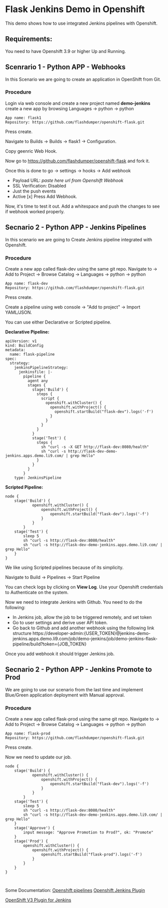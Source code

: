 
# Flask Jenkins Demo in Openshift

This demo shows how to use integrated Jenkins pipelines with Openshift. 

## Requirements: 
You need to have Openshift 3.9 or higher Up and Running.

## Scenrario 1 - Python APP - Webhooks
In this Scenario we are going to create an application in OpenShift from Git. 

### Procedure

Login via web console and create a new project named **demo-jenkins**
create a new app by browsing Languages -> python -> python
```
App name: flask1 
Repository: https://github.com/flashdumper/openshift-flask.git
```
Press create.

Navigate to Builds -> Builds -> flask1 -> Configuration.

Copy geenric Web Hook.

Now go to https://github.com/flashdumper/openshift-flask and fork it.

Once this is done to go -> settings -> hooks -> Add webhook

- Payload URL: *paste here url from Openshift Webhook*
- SSL Verification: Disabled
- Just the push events
- Active [x]
Press Add Webhook.

Now, it's time to test it out. 
Add a whitespace and push the changes to see if webhook worked properly.

## Secnario 2 - Python APP - Jenkins Pipelines

In this scenario we are going to Create Jenkins pipeline integrated with Openshift.

### Procedure
Create a new app called flask-dev using the same git repo. 
Navigate to -> Add to Project -> Browse Catalog -> Languages -> python -> python
```
App name: flask-dev
Repository: https://github.com/flashdumper/openshift-flask.git
```
Press create.


Create a pipeline using web console -> "Add to project" -> Import YAML/JSON.

You can use either Declarative or Scripted pipeline.

**Declarative Pipeline:**
```
apiVersion: v1
kind: BuildConfig
metadata:
  name: flask-pipeline
spec:
  strategy:
    jenkinsPipelineStrategy:
      jenkinsfile: |-
        pipeline {
          agent any
          stages {
            stage('Build') {
              steps {
                script {
                  openshift.withCluster() {
                    openshift.withProject() {
                      openshift.startBuild("flask-dev").logs('-f')
                    }
                  }
                }
              }
            }
            stage('Test') {
              steps {
                sh "curl -s -X GET http://flask-dev:8080/health"
                sh "curl -s http://flask-dev-demo-jenkins.apps.demo.li9.com/ | grep Hello"
              }
            }
          }
        }
    type: JenkinsPipeline
```

**Scripted Pipeline:**
```
node {
    stage('Build') {
            openshift.withCluster() {
                openshift.withProject() {
                    openshift.startBuild("flask-dev").logs('-f')
                }       
            }
        }
    stage('Test') {
        sleep 5
        sh "curl -s http://flask-dev:8080/health"
        sh "curl -s http://flask-dev-demo-jenkins.apps.demo.li9.com/ | grep Hello"
    }
}
```

We like using Scripted pipelines because of its simplicity.

Navigate to Build -> Pipelines -> Start Pipeline

You can check logs by clicking on **View Log**. 
Use your Openshift credentials to Authenticate on the system.

Now we need to integrate Jenkins with Github. You need to do the following:
- In Jenkins job, allow the job to be triggered remotely, and set token
- Go to user settings and derive user API token.
- Go back to Github and add another webhook using the following link structure https://developer-admin:{USER_TOKEN}@jenkins-demo-jenkins.apps.demo.li9.com/job/demo-jenkins/job/demo-jenkins-flask-pipeline/build?token={JOB_TOKEN}

Once you add webhook it should trigger Jenkins job.

## Secnario 2 - Python APP - Jenkins Promote to Prod

We are going to use our scenario from the last time and implement Blue/Green application deployment with Manual approval.

### Procedure
Create a new app called flask-prod using the same git repo. 
Navigate to -> Add to Project -> Browse Catalog -> Languages -> python -> python
```
App name: flask-prod
Repository: https://github.com/flashdumper/openshift-flask.git
```
Press create.

Now we need to update our job.

```
node {
    stage('Build') {
            openshift.withCluster() {
                openshift.withProject() {
                    openshift.startBuild("flask-dev").logs('-f')
                }       
            }
        }
    stage('Test') {
        sleep 5
        sh "curl -s http://flask-dev:8080/health"
        sh "curl -s http://flask-dev-demo-jenkins.apps.demo.li9.com/ | grep Hello"
    }
    stage('Approve') {
        input message: "Approve Promotion to Prod?", ok: "Promote"
    }
    stage('Prod') {
        openshift.withCluster() {
            openshift.withProject() {
                openshift.startBuild("flask-prod").logs('-f')
            }       
        }
    }
}



```




Some Documentation:
[Openshift pipelines](https://docs.openshift.com/container-platform/3.9/dev_guide/dev_tutorials/openshift_pipeline.html)
[Openshift Jenkins Plugin](https://github.com/openshift/jenkins-client-plugin#configuring-an-openshift-cluster)

[OpenShift V3 Plugin for Jenkins](https://github.com/openshift/jenkins-plugin#common-aspects-across-the-rest-based-functions-build-steps-scm-post-build-actions)




